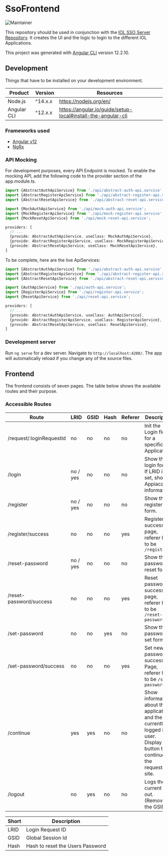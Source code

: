 SsoFrontend
===========
![Maintainer](https://img.shields.io/badge/maintainer-YourBrainEatsYou-blue)

This repository should be used in conjunction with
the [IOL SSO Server Repository](https://github.com/isleoflan/sso-server.git). It creates the UI and the logic to login
to the different IOL Applications.

This project was generated with [Angular CLI](https://github.com/angular/angular-cli) version 12.2.10.

## Development

Things that have to be installed on your development environment.

| Product     | Version | Resources                                                     |
| ----------- | ------- | ------------------------------------------------------------- |
| Node.js     | ^14.x.x | https://nodejs.org/en/                                        |
| Angular CLI | ^12.x.x | https://angular.io/guide/setup-local#install-the-angular-cli  |

### Frameworks used

- [Angular v12](https://v12.angular.io/docs)
- [NgRx](https://v12.ngrx.io/docs)

### API Mocking

For development purposes, every API Endpoint is mocked. To enable the mocking API, add the following code to the
provider section of the app.module.ts.

```ts
import {AbstractAuthApiService} from './api/abstract-auth-api.service';
import {AbstractRegisterApiService} from './api/abstract-register-api.service';
import {AbstractResetApiService} from './api/abstract-reset-api.service';

import {MockAuthApiService} from './api/mock-auth-api.service';
import {MockRegisterApiService} from './api/mock-register-api.service';
import {MockResetApiService} from './api/mock-reset-api.service';

providers: [
  // ...
  {provide: AbstractAuthApiService, useClass: MockAuthApiService},
  {provide: AbstractRegisterApiService, useClass: MockRegisterApiService},
  {provide: AbstractResetApiService, useClass: MockResetApiService},
]
```

To be complete, here are the live ApiServices:

```ts
import {AbstractAuthApiService} from './api/abstract-auth-api.service';
import {AbstractRegisterApiService} from './api/abstract-register-api.service';
import {AbstractResetApiService} from './api/abstract-reset-api.service';

import {AuthApiService} from './api/auth-api.service';
import {RegisterApiService} from './api/register-api.service';
import {ResetApiService} from './api/reset-api.service';

providers: [
  // ...
  {provide: AbstractAuthApiService, useClass: AuthApiService},
  {provide: AbstractRegisterApiService, useClass: RegisterApiService},
  {provide: AbstractResetApiService, useClass: ResetApiService},
]
```

### Development server

Run `ng serve` for a dev server. Navigate to `http://localhost:4200/`. The app will automatically reload if you change
any of the source files.

## Frontend

The frontend consists of seven pages. The table below shows the available routes and their purpose.

### Accessible Routes

| Route                         | LRID     | GSID     | Hash | Referer | Description                                                                    |
| ----------------------------- | -------- | -------- | ---- | ------- | ------------------------------------------------------------------------------ |
| /request/:loginRequestId      | no       | no       | no   | no      | Init the Login flow for a specific Application                                 |
| /login                        | no / yes | no       | no   | no      | Show the login form. If LRID is set, show Appiacation informations             |
| /register                     | no / yes | no       | no   | no      | Show the register form.                                                        |
| /register/success             | no       | no       | no   | yes     | Register success page, referer has to be `/register`                           |
| /reset-password               | no / yes | no       | no   | no      | Show the password reset form                                                   |
| /reset-password/success       | no       | no       | no   | yes     | Reset password success page, referer has to be `/reset-password`               |
| /set-password                 | no       | no       | yes  | no      | Show the password set form                                                     |
| /set-password/success         | no       | no       | no   | yes     | Set new password success Page, referer has to be `/set-password`               |
| /continue                     | yes      | yes      | no   | no      | Show information about the application and the currently logged in user. Display button to continue to the requested site. |
| /logout                       | no       | yes      | no   | no      | Logs the current user out. (Removes the GSID)                                  |

| Short  | Description                      |
| ------ | -------------------------------- |
| LRID   | Login Request ID                 |
| GSID   | Global Session Id                |
| Hash   | Hash to reset the Users Password |
